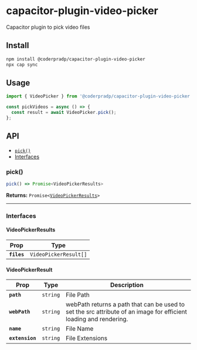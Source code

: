 # capacitor-plugin-video-picker

Capacitor plugin to pick video files

## Install

```bash
npm install @coderpradp/capacitor-plugin-video-picker
npx cap sync
```

## Usage

```typescript
import { VideoPicker } from '@coderpradp/capacitor-plugin-video-picker';

const pickVideos = async () => {
  const result = await VideoPicker.pick();
};
```

## API

<docgen-index>

* [`pick()`](#pick)
* [Interfaces](#interfaces)

</docgen-index>

<docgen-api>
<!--Update the source file JSDoc comments and rerun docgen to update the docs below-->

### pick()

```typescript
pick() => Promise<VideoPickerResults>
```

**Returns:** <code>Promise&lt;<a href="#videopickerresults">VideoPickerResults</a>&gt;</code>

--------------------


### Interfaces


#### VideoPickerResults

| Prop        | Type                             |
| ----------- | -------------------------------- |
| **`files`** | <code>VideoPickerResult[]</code> |


#### VideoPickerResult

| Prop            | Type                | Description                                                                                                       |
| --------------- | ------------------- | ----------------------------------------------------------------------------------------------------------------- |
| **`path`**      | <code>string</code> | File Path                                                                                                         |
| **`webPath`**   | <code>string</code> | webPath returns a path that can be used to set the src attribute of an image for efficient loading and rendering. |
| **`name`**      | <code>string</code> | File Name                                                                                                         |
| **`extension`** | <code>string</code> | File Extensions                                                                                                   |

</docgen-api>
